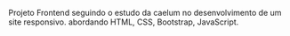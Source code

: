 Projeto Frontend seguindo o estudo da caelum no desenvolvimento de um site responsivo. abordando HTML, CSS, Bootstrap, JavaScript.

